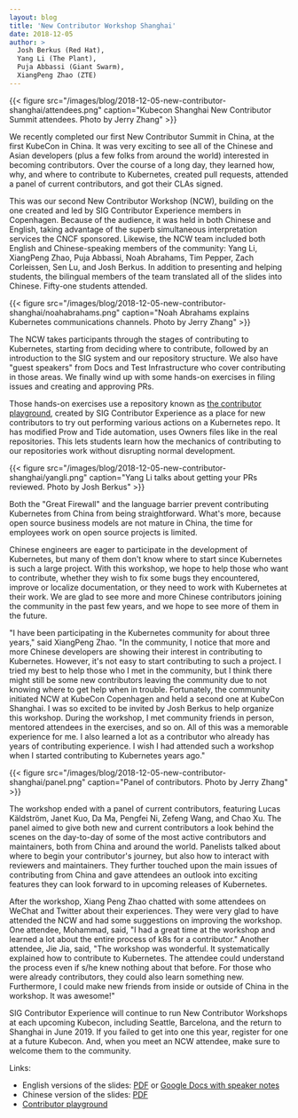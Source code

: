 ```yaml
---
layout: blog
title: 'New Contributor Workshop Shanghai'
date: 2018-12-05
author: >
  Josh Berkus (Red Hat),
  Yang Li (The Plant),
  Puja Abbassi (Giant Swarm),
  XiangPeng Zhao (ZTE)
---
```


{{< figure src="/images/blog/2018-12-05-new-contributor-shanghai/attendees.png" caption="Kubecon Shanghai New Contributor Summit attendees. Photo by Jerry Zhang" >}}

We recently completed our first New Contributor Summit in China, at the first KubeCon in China. It was very exciting to see all of the Chinese and Asian developers (plus a few folks from around the world) interested in becoming contributors. Over the course of a long day, they learned how, why, and where to contribute to Kubernetes, created pull requests, attended a panel of current contributors, and got their CLAs signed.

This was our second New Contributor Workshop (NCW), building on the one created and led by SIG Contributor Experience members in Copenhagen. Because of the audience, it was held in both Chinese and English, taking advantage of the superb simultaneous interpretation services the CNCF sponsored. Likewise, the NCW team included both English and Chinese-speaking members of the community: Yang Li, XiangPeng Zhao, Puja Abbassi, Noah Abrahams, Tim Pepper, Zach Corleissen, Sen Lu, and Josh Berkus. In addition to presenting and helping students, the bilingual members of the team translated all of the slides into Chinese. Fifty-one students attended.

{{< figure src="/images/blog/2018-12-05-new-contributor-shanghai/noahabrahams.png" caption="Noah Abrahams explains Kubernetes communications channels. Photo by Jerry Zhang" >}}

The NCW takes participants through the stages of contributing to Kubernetes, starting from deciding where to contribute, followed by an introduction to the SIG system and our repository structure. We also have "guest speakers" from Docs and Test Infrastructure who cover contributing in those areas. We finally wind up with some hands-on exercises in filing issues and creating and approving PRs.

Those hands-on exercises use a repository known as [the contributor playground](https://github.com/kubernetes-sigs/contributor-playground), created by SIG Contributor Experience as a place for new contributors to try out performing various actions on a Kubernetes repo. It has modified Prow and Tide automation, uses Owners files like in the real repositories. This lets students learn how the mechanics of contributing to our repositories work without disrupting normal development.

{{< figure src="/images/blog/2018-12-05-new-contributor-shanghai/yangli.png" caption="Yang Li talks about getting your PRs reviewed. Photo by Josh Berkus" >}}

Both the "Great Firewall" and the language barrier prevent contributing Kubernetes from China from being straightforward. What's more, because open source business models are not mature in China, the time for employees work on open source projects is limited.

Chinese engineers are eager to participate in the development of Kubernetes, but many of them don't know where to start since Kubernetes is such a large project. With this workshop, we hope to help those who want to contribute, whether they wish to fix some bugs they encountered, improve or localize documentation, or they need to work with Kubernetes at their work. We are glad to see more and more Chinese contributors joining the community in the past few years, and we hope to see more of them in the future.

"I have been participating in the Kubernetes community for about three years," said XiangPeng Zhao. "In the community, I notice that more and more Chinese developers are showing their interest in contributing to Kubernetes. However, it's not easy to start contributing to such a project. I tried my best to help those who I met in the community, but I think there might still be some new contributors leaving the community due to not knowing where to get help when in trouble. Fortunately, the community initiated NCW at KubeCon Copenhagen and held a second one at KubeCon Shanghai. I was so excited to be invited by Josh Berkus to help organize this workshop. During the workshop, I met community friends in person, mentored attendees in the exercises, and so on. All of this was a memorable experience for me. I also learned a lot as a contributor who already has years of contributing experience. I wish I had attended such a workshop when I started contributing to Kubernetes years ago."

{{< figure src="/images/blog/2018-12-05-new-contributor-shanghai/panel.png" caption="Panel of contributors. Photo by Jerry Zhang" >}}

The workshop ended with a panel of current contributors, featuring Lucas Käldström, Janet Kuo, Da Ma, Pengfei Ni, Zefeng Wang, and Chao Xu. The panel aimed to give both new and current contributors a look behind the scenes on the day-to-day of some of the most active contributors and maintainers, both from China and around the world. Panelists talked about where to begin your contributor's journey, but also how to interact with reviewers and maintainers. They further touched upon the main issues of contributing from China and gave attendees an outlook into exciting features they can look forward to in upcoming releases of Kubernetes.

After the workshop, Xiang Peng Zhao chatted with some attendees on WeChat and Twitter about their experiences. They were very glad to have attended the NCW and had some suggestions on improving the workshop. One attendee, Mohammad, said, "I had a great time at the workshop and learned a lot about the entire process of k8s for a contributor." Another attendee, Jie Jia, said, "The workshop was wonderful. It systematically explained how to contribute to Kubernetes. The attendee could understand the process even if s/he knew nothing about that before. For those who were already contributors, they could also learn something new. Furthermore, I could make new friends from inside or outside of China in the workshop. It was awesome!"

SIG Contributor Experience will continue to run New Contributor Workshops at each upcoming Kubecon, including Seattle, Barcelona, and the return to Shanghai in June 2019. If you failed to get into one this year, register for one at a future Kubecon. And, when you meet an NCW attendee, make sure to welcome them to the community.

Links:

* English versions of the slides: [PDF](https://gist.github.com/jberkus/889be25c234b01761ce44eccff816380#file-kubernetes-shanghai-english-pdf) or [Google Docs with speaker notes](https://docs.google.com/presentation/d/1l5f_iAFsKg50LFq3N80KbZKUIEL_tyCaUoWPzSxColo/edit?usp=sharing)
* Chinese version of the slides: [PDF](https://gist.github.com/jberkus/889be25c234b01761ce44eccff816380#file-kubernetes-shanghai-cihinese-pdf)
* [Contributor playground](https://github.com/kubernetes-sigs/contributor-playground)
